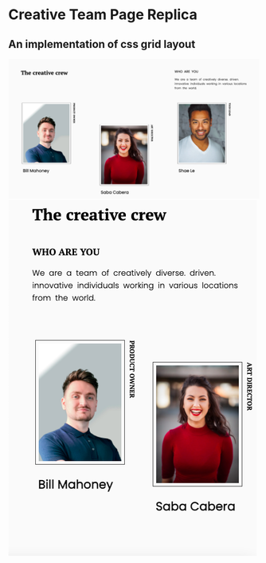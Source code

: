 # Creative Team Page Replica

## An implementation of css grid layout

![Screenshot](./images/screenshot_desktop.png)
![Screenshot](./images/screenshot_mobile.png)

